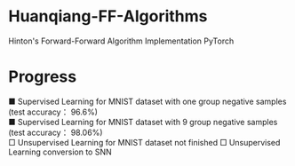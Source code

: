 # Huanqiang-FF-Algorithms
Hinton's Forward-Forward Algorithm Implementation PyTorch


# Progress
■ Supervised Learning for MNIST dataset with one group negative samples (test accuracy： 96.6%)  
■ Supervised Learning for MNIST dataset with 9 group negative samples   (test accuracy： 98.06%)  
□ Unsupervised Learning for MNIST dataset  not finished
□ Unsupervised Learning conversion to SNN  
